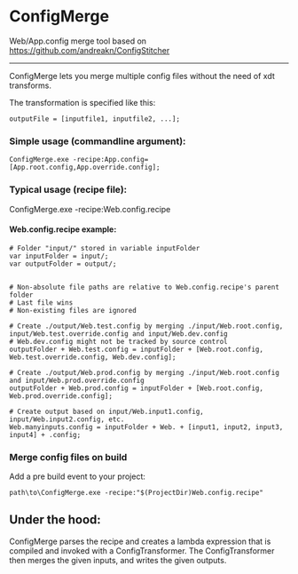 # ConfigMerge
Web/App.config merge tool based on https://github.com/andreakn/ConfigStitcher

---
ConfigMerge lets you merge multiple config files without the need of xdt transforms.

The transformation is specified like this:
```
outputFile = [inputfile1, inputfile2, ...];
```


### Simple usage (commandline argument):
```
ConfigMerge.exe -recipe:App.config=[App.root.config,App.override.config];
```


### Typical usage (recipe file):
ConfigMerge.exe -recipe:Web.config.recipe

#### Web.config.recipe example:
```
# Folder "input/" stored in variable inputFolder
var inputFolder = input/;
var outputFolder = output/;


# Non-absolute file paths are relative to Web.config.recipe's parent folder
# Last file wins
# Non-existing files are ignored

# Create ./output/Web.test.config by merging ./input/Web.root.config, input/Web.test.override.config and input/Web.dev.config
# Web.dev.config might not be tracked by source control
outputFolder + Web.test.config = inputFolder + [Web.root.config, Web.test.override.config, Web.dev.config];

# Create ./output/Web.prod.config by merging ./input/Web.root.config and input/Web.prod.override.config
outputFolder + Web.prod.config = inputFolder + [Web.root.config, Web.prod.override.config];

# Create output based on input/Web.input1.config, input/Web.input2.config, etc.
Web.manyinputs.config = inputFolder + Web. + [input1, input2, input3, input4] + .config;

```

### Merge config files on build
Add a pre build event to your project:
```
path\to\ConfigMerge.exe -recipe:"$(ProjectDir)Web.config.recipe"
```

## Under the hood:
ConfigMerge parses the recipe and creates a lambda expression that is compiled and invoked with a ConfigTransformer. The ConfigTransformer then merges the given inputs, and writes the given outputs.

